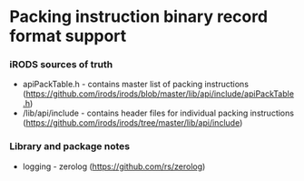 # Packing instruction binary record format support

### iRODS sources of truth

* apiPackTable.h - contains master list of packing instructions (https://github.com/irods/irods/blob/master/lib/api/include/apiPackTable.h)
* /lib/api/include - contains header files for individual packing instructions (https://github.com/irods/irods/tree/master/lib/api/include)


### Library and package notes

* logging - zerolog (https://github.com/rs/zerolog)